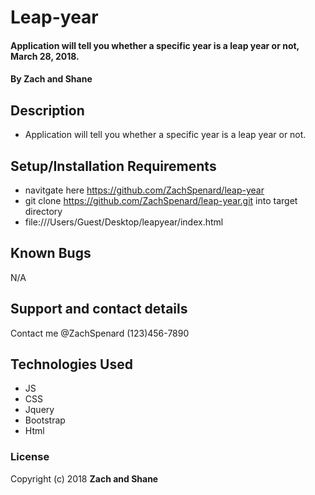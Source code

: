 # Leap-year

#### Application will tell you whether a specific year is a leap year or not, March 28, 2018.

#### By Zach and Shane

## Description

* Application will tell you whether a specific year is a leap year or not.

## Setup/Installation Requirements

* navitgate here https://github.com/ZachSpenard/leap-year
* git clone https://github.com/ZachSpenard/leap-year.git into target directory
* file:///Users/Guest/Desktop/leapyear/index.html

## Known Bugs
N/A

## Support and contact details

Contact me @ZachSpenard (123)456-7890

## Technologies Used

* JS
* CSS
* Jquery
* Bootstrap
* Html

### License

Copyright (c) 2018 **Zach and Shane**
